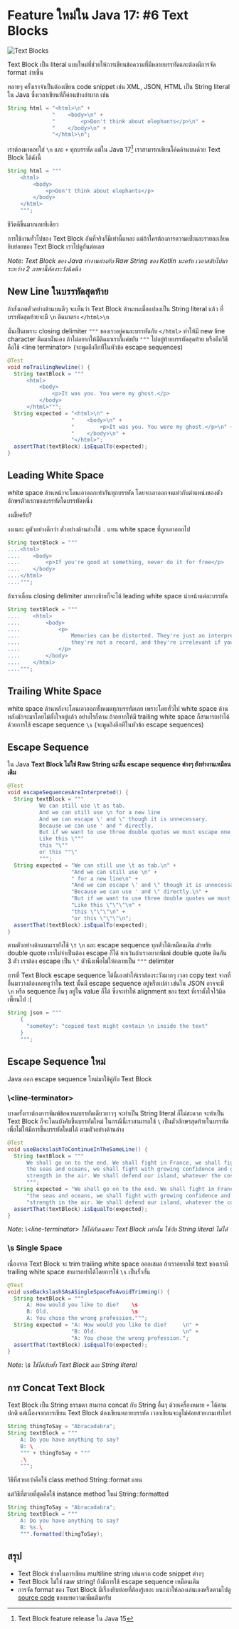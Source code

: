 # Feature ใหม่ใน Java 17: #6 Text Blocks

![Text Blocks](image/text-blocks.jpg)

Text Block เป็น literal แบบใหม่ที่ช่วยให้การเขียนข้อความที่มีหลายบรรทัดและต้องมีการจัด format ง่ายขึ้น

หลายๆ ครั้งเราจำเป็นต้องเขียน code snippet เช่น XML, JSON, HTML เป็น String literal ใน Java
ซึ่งเวลาเขียนทีก็ค่อนข้างลำบาก เช่น
```java
String html = "<html>\n" +
              "    <body>\n" +
              "        <p>Don't think about elephants</p>\n" +
              "    </body>\n" +
              "</html>\n";
```
เราต้องมาคอยใส่ `\n` และ `+` ทุกบรรทัด แต่ใน Java 17[^1] เราสามารถเขียนโค้ดด้านบนด้วย Text Block
ได้ดังนี้
```java
String html = """
    <html>
        <body>
            <p>Don't think about elephants</p>
        </body>
    </html>
    """;
```
ชีวิตดีขึ้นมากเลยทีเดียว

การใช้งานทั่วไปของ Text Block อันที่จริงก็มีเท่านี้แหละ แต่ถ้าใครต้องการความเป๊ะและรายละเอียดยิบย่อยของ Text Block
เราไปดูกันต่อเลย

*Note: Text Block ของ Java ทำงานต่างกับ Raw String ของ Kotlin นะครับ เวลาสลับไปมา
ระหว่าง 2 ภาษานี้ต้องระวังนิดนึง*

## New Line ในบรรทัดสุดท้าย

ถ้าสังเกตตัวอย่างด้านบนดีๆ จะเห็นว่า Text Block ด้านบนเมื่อแปลงเป็น String literal แล้ว ที่บรรทัดสุดท้ายจะมี `\n` ติดมาตรง
`</html>\n`

นั่นเป็นเพราะ closing delimiter `"""` ของเราอยู่คนละบรรทัดกับ `</html>` ทำให้มี new line character ติดมานั่นเอง
ถ้าไม่อยากให้มีติดมาเราก็แค่ขยับ `"""` ไปอยู่ท้ายบรรทัดสุดท้าย หรืออีกวิธีคือใช้ \<line terminator> (จะพูดถึงอีกทีในหัวข้อ escape sequences)
```java
@Test
void noTrailingNewline() {
  String textBlock = """
      <html>
          <body>
              <p>It was you. You were my ghost.</p>
          </body>
      </html>""";
  String expected = "<html>\n" +
                    "    <body>\n" +
                    "        <p>It was you. You were my ghost.</p>\n" +
                    "    </body>\n" +
                    "</html>";
  assertThat(textBlock).isEqualTo(expected);
}
```

## Leading White Space

white space ด้านหน้าจะโดนเอาออกเท่ากันทุกบรรทัด โดยจะเอาออกจนเท่ากับตำแหน่งของตัวอักษรตัวแรกของบรรทัดใดบรรทัดหนึ่ง

งงมั้ยครับ?

งงเนอะ ดูตัวอย่างดีกว่า ตัวอย่างด้านล่างใช้ `.` แทน white space ที่ถูกเอาออกไป
```java
String textBlock = """
....<html>   
....    <body>  
....        <p>If you're good at something, never do it for free</p>   
....    </body>  
....</html>   
....""";
```
ถ้าเราเลื่อน closing delimiter มาทางซ้ายก็จะได้ leading white space นำหน้าแต่ละบรรทัด
```java
String textBlock = """
....    <html>
....        <body>
....            <p>
....                Memories can be distorted. They're just an interpretation,
....                they're not a record, and they're irrelevant if you have the facts.
....            </p>
....        </body>
....    </html>
....""";
```

## Trailing White Space

white space ด้านหลังจะโดนเอาออกทั้งหมดทุกบรรทัดเลย เพราะโดยทั่วไป white space ด้านหลังมักจะมาโดยไม่ตั้งใจอยู่แล้ว
อย่างไรก็ตาม ถ้าอยากให้มี trailing white space ก็สามารถทำได้ด้วยการใช้ escape sequence `\s`
(จะพูดถึงอีกทีในหัวข้อ escape sequences)

## Escape Sequence

ใน Java **Text Block ไม่ใช่ Raw String ฉะนั้น escape sequence ต่างๆ ยังทำงานเหมือนเดิม**
```java
@Test
void escapeSequencesAreInterpreted() {
  String textBlock = """
          We can still use \t as tab.
          And we can still use \n for a new line
          And we can escape \' and \" though it is unnecessary.
          Because we can use ' and " directly.
          But if we want to use three double quotes we must escape one of them.
          Like this \"""
          this "\""
          or this ""\"
          """;
  String expected = "We can still use \t as tab.\n" +
                    "And we can still use \n" +
                    " for a new line\n" +
                    "And we can escape \' and \" though it is unnecessary.\n" +
                    "Because we can use ' and \" directly.\n" +
                    "But if we want to use three double quotes we must escape one of them.\n" +
                    "Like this \"\"\"\n" +
                    "this \"\"\"\n" +
                    "or this \"\"\"\n";
  assertThat(textBlock).isEqualTo(expected);
}
```
ตามตัวอย่างด้านบนเรายังใช้ `\t` `\n` และ escape sequence ทุกตัวได้เหมือนเดิม สำหรับ double quote เราไม่จำเป็นต้อง
escape ก็ได้ ยกเว้นถ้าเราอยากพิมพ์ double quote ติดกัน 3 ตัว เราต้อง escape เป็น `\"` ตัวนึงเพื่อไม่ให้กลายเป็น `"""` delimiter

การที่ Text Block escape sequence ได้นี่เองทำให้เราต้องระวังมากๆ เวลา copy text จากที่อื่นมาวางต้องคอยดูว่าใน text
นั้นมี escape sequence อยู่หรือเปล่า เช่นใน JSON อาจจะมี `\n` หรือ sequence อื่นๆ อยู่ใน value ก็ได้ ซึ่งจะทำให้
alignment ของ text ที่เราตั้งใจไว้ผิดเพี้ยนไป :(
```java
String json = """
    {
      "someKey": "copied text might contain \n inside the text"
    }
    """;
```

## Escape Sequence ใหม่

Java ออก escape sequence ใหม่มาใช้คู่กับ Text Block

### \\\<line-terminator>

บางครั้งเราต้องการพิมพ์ข้อความบรรทัดเดียวยาวๆ จะทำเป็น String literal ก็ไม่สะดวก จะทำเป็น Text Block
ก็จะโดนบังคับขึ้นบรรทัดใหม่ ในกรณีนี้เราสามารถใช้ `\` เป็นตัวอักษรสุดท้ายในบรรทัดเพื่อไม่ให้มีการขึ้นบรรทัดใหม่ได้
ตามตัวอย่างด้านล่าง
```java
@Test
void useBackslashToContinueInTheSameLine() {
  String textBlock = """
      We shall go on to the end. We shall fight in France, we shall fight on \
      the seas and oceans, we shall fight with growing confidence and growing \
      strength in the air. We shall defend our island, whatever the cost may be...\
      """;
  String expected = "We shall go on to the end. We shall fight in France, we shall fight on " +
      "the seas and oceans, we shall fight with growing confidence and growing " +
      "strength in the air. We shall defend our island, whatever the cost may be...";
  assertThat(textBlock).isEqualTo(expected);
}
```
*Note: \\\<line-terminator> ใช้ได้กับเฉพาะ Text Block เท่านั้น ใช้กับ String literal ไม่ได้*

### \s Single Space

เนื่องจาก Text Block จะ trim trailing white space ออกเสมอ ถ้าเราอยากให้ text ของเรามี trailing white space
สามารถทำได้โดยการใช้ `\s` เป็นรั้วกั้น
```java
@Test
void useBackslashSAsASingleSpaceToAvoidTrimming() {
  String textBlock = """
      A: How would you like to die?    \s
      B: Old.                          \s
      A: You chose the wrong profession.""";
  String expected = "A: How would you like to die?     \n" +
                    "B: Old.                           \n" +
                    "A: You chose the wrong profession.";
  assertThat(textBlock).isEqualTo(expected);
}
```
*Note: \s ใช้ได้กับทั้ง Text Block และ String literal*

## การ Concat Text Block

Text Block เป็น String ธรรมดา สามารถ concat กับ String อื่นๆ ด้วยเครื่องหมาย `+` ได้ตามปกติ แต่เนื่องจากการเขียน
Text Block ต้องเขียนหลายบรรทัด เวลาเขียนจะดูไม่ค่อยสวยงามเท่าไหร่
```java
String thingToSay = "Abracadabra";
String textBlock = """
    A: Do you have anything to say?
    B: \
    """ + thingToSay + """
    .\
    """;
```

วิธีที่สวยกว่าคือใช้ class method String::format แทน

แต่วิธีที่สวยที่สุดคือใช้ instance method ใหม่ String::formatted
```java
String thingToSay = "Abracadabra";
String textBlock = """
    A: Do you have anything to say?
    B: %s.\
    """.formatted(thingToSay);
```

## สรุป

- Text Block ช่วยในการเขียน multiline string เช่นพวก code snippet ต่างๆ
- Text Block ไม่ใช่ raw string! ยังมีการใช้ escape sequence เหมือนเดิม
- การจัด format ของ Text Block มีเรื่องยิบย่อยที่ต้องรู้เยอะ แนะนำให้ลองเล่นเองหรือตามไปดู
[source code](https://github.com/withyuu/java-11-to-17) ของบทความเพิ่มเติมครับ


[^1]: Text Block feature release ใน Java 15
